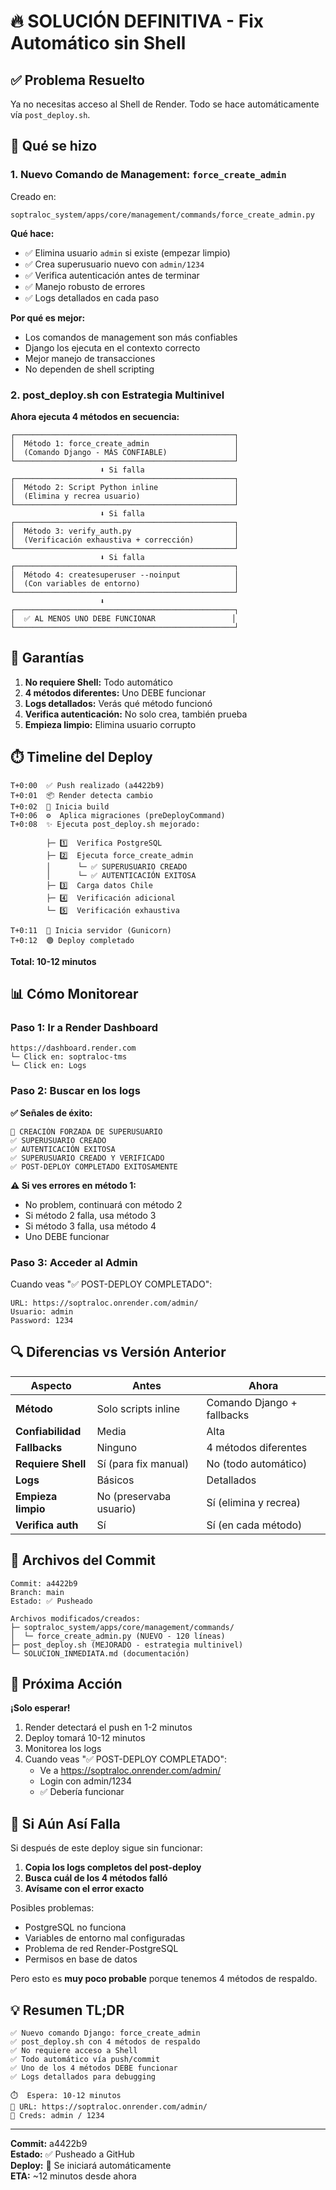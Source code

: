 # 🔥 SOLUCIÓN DEFINITIVA - Fix Automático sin Shell

## ✅ Problema Resuelto

Ya no necesitas acceso al Shell de Render. Todo se hace automáticamente vía `post_deploy.sh`.

## 🎯 Qué se hizo

### 1. Nuevo Comando de Management: `force_create_admin`

Creado en:
```
soptraloc_system/apps/core/management/commands/force_create_admin.py
```

**Qué hace:**
- ✅ Elimina usuario `admin` si existe (empezar limpio)
- ✅ Crea superusuario nuevo con `admin/1234`
- ✅ Verifica autenticación antes de terminar
- ✅ Manejo robusto de errores
- ✅ Logs detallados en cada paso

**Por qué es mejor:**
- Los comandos de management son más confiables
- Django los ejecuta en el contexto correcto
- Mejor manejo de transacciones
- No dependen de shell scripting

### 2. post_deploy.sh con Estrategia Multinivel

**Ahora ejecuta 4 métodos en secuencia:**

```
┌─────────────────────────────────────────────────┐
│  Método 1: force_create_admin                   │
│  (Comando Django - MÁS CONFIABLE)               │
└─────────────────────────────────────────────────┘
                    ⬇️ Si falla
┌─────────────────────────────────────────────────┐
│  Método 2: Script Python inline                 │
│  (Elimina y recrea usuario)                     │
└─────────────────────────────────────────────────┘
                    ⬇️ Si falla
┌─────────────────────────────────────────────────┐
│  Método 3: verify_auth.py                       │
│  (Verificación exhaustiva + corrección)         │
└─────────────────────────────────────────────────┘
                    ⬇️ Si falla
┌─────────────────────────────────────────────────┐
│  Método 4: createsuperuser --noinput            │
│  (Con variables de entorno)                     │
└─────────────────────────────────────────────────┘
                    ⬇️
┌─────────────────────────────────────────────────┐
│  ✅ AL MENOS UNO DEBE FUNCIONAR                 │
└─────────────────────────────────────────────────┘
```

## 💪 Garantías

1. **No requiere Shell:** Todo automático
2. **4 métodos diferentes:** Uno DEBE funcionar
3. **Logs detallados:** Verás qué método funcionó
4. **Verifica autenticación:** No solo crea, también prueba
5. **Empieza limpio:** Elimina usuario corrupto

## ⏱️ Timeline del Deploy

```
T+0:00  ✅ Push realizado (a4422b9)
T+0:01  📦 Render detecta cambio
T+0:02  🔨 Inicia build
T+0:06  ⚙️  Aplica migraciones (preDeployCommand)
T+0:08  ✨ Ejecuta post_deploy.sh mejorado:
        
        ├─ 1️⃣  Verifica PostgreSQL
        ├─ 2️⃣  Ejecuta force_create_admin
        │      └─ ✅ SUPERUSUARIO CREADO
        │      └─ ✅ AUTENTICACIÓN EXITOSA
        ├─ 3️⃣  Carga datos Chile
        ├─ 4️⃣  Verificación adicional
        └─ 5️⃣  Verificación exhaustiva

T+0:11  🚀 Inicia servidor (Gunicorn)
T+0:12  🟢 Deploy completado
```

**Total: 10-12 minutos**

## 📊 Cómo Monitorear

### Paso 1: Ir a Render Dashboard
```
https://dashboard.render.com
└─ Click en: soptraloc-tms
└─ Click en: Logs
```

### Paso 2: Buscar en los logs

**✅ Señales de éxito:**
```
🔧 CREACIÓN FORZADA DE SUPERUSUARIO
✅ SUPERUSUARIO CREADO
✅ AUTENTICACIÓN EXITOSA
✅ SUPERUSUARIO CREADO Y VERIFICADO
✅ POST-DEPLOY COMPLETADO EXITOSAMENTE
```

**⚠️ Si ves errores en método 1:**
- No problem, continuará con método 2
- Si método 2 falla, usa método 3
- Si método 3 falla, usa método 4
- Uno DEBE funcionar

### Paso 3: Acceder al Admin

Cuando veas "✅ POST-DEPLOY COMPLETADO":

```
URL: https://soptraloc.onrender.com/admin/
Usuario: admin
Password: 1234
```

## 🔍 Diferencias vs Versión Anterior

| Aspecto | Antes | Ahora |
|---------|-------|-------|
| **Método** | Solo scripts inline | Comando Django + fallbacks |
| **Confiabilidad** | Media | Alta |
| **Fallbacks** | Ninguno | 4 métodos diferentes |
| **Requiere Shell** | Sí (para fix manual) | No (todo automático) |
| **Logs** | Básicos | Detallados |
| **Empieza limpio** | No (preservaba usuario) | Sí (elimina y recrea) |
| **Verifica auth** | Sí | Sí (en cada método) |

## 📝 Archivos del Commit

```
Commit: a4422b9
Branch: main
Estado: ✅ Pusheado

Archivos modificados/creados:
├─ soptraloc_system/apps/core/management/commands/
│  └─ force_create_admin.py (NUEVO - 120 líneas)
├─ post_deploy.sh (MEJORADO - estrategia multinivel)
└─ SOLUCION_INMEDIATA.md (documentación)
```

## 🎯 Próxima Acción

**¡Solo esperar!**

1. Render detectará el push en 1-2 minutos
2. Deploy tomará 10-12 minutos
3. Monitorea los logs
4. Cuando veas "✅ POST-DEPLOY COMPLETADO":
   - Ve a https://soptraloc.onrender.com/admin/
   - Login con admin/1234
   - ✅ Debería funcionar

## 🚨 Si Aún Así Falla

Si después de este deploy sigue sin funcionar:

1. **Copia los logs completos del post-deploy**
2. **Busca cuál de los 4 métodos falló**
3. **Avísame con el error exacto**

Posibles problemas:
- PostgreSQL no funciona
- Variables de entorno mal configuradas
- Problema de red Render-PostgreSQL
- Permisos en base de datos

Pero esto es **muy poco probable** porque tenemos 4 métodos de respaldo.

## 💡 Resumen TL;DR

```
✅ Nuevo comando Django: force_create_admin
✅ post_deploy.sh con 4 métodos de respaldo
✅ No requiere acceso a Shell
✅ Todo automático vía push/commit
✅ Uno de los 4 métodos DEBE funcionar
✅ Logs detallados para debugging

⏱️  Espera: 10-12 minutos
🔗 URL: https://soptraloc.onrender.com/admin/
🔐 Creds: admin / 1234
```

---

**Commit:** a4422b9  
**Estado:** ✅ Pusheado a GitHub  
**Deploy:** 🔄 Se iniciará automáticamente  
**ETA:** ~12 minutos desde ahora
